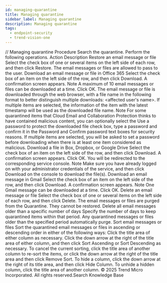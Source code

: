 ```yaml
---
id: managing-quarantine
title: Managing quarantine
sidebar_label: Managing quarantine
description: Managing quarantine
tags:
  - endpoint-security
  - trend-vision-one
---
```


/*<![CDATA[*/ $('#title').html($('meta[name=map-description]').attr('content')); /*]]>*/ Managing quarantine Procedure Search the quarantine. Perform the following operations. Action Description Restore an email message or file Select the check box of one or several items on the left side of each row, and then click Restore. The email messages or files are allowed to pass to the user. Download an email message or file in Office 365 Select the check box of an item on the left side of the row, and then click Download. A confirmation screen appears. Note A maximum of 10 email messages or files can be downloaded at a time. Click OK. The email message or file is downloaded through the web browser, with a file name in the following format to better distinguish multiple downloads: <timestamp>_<email subject or file name>_<affected user's name>. If multiple items are selected, the information of the item with the latest timestamp will be used as the downloaded file name. Note For some quarantined items that Cloud Email and Collaboration Protection thinks to have contained malicious content, you can optionally select the Use a password to protect the downloaded file check box, type a password and confirm it in the Password and Confirm password text boxes for security reasons. If multiple items are selected, you will be asked to set a password before downloading when there is at least one item considered as malicious. Download a file in Box, Dropbox, or Google Drive Select the check box of an item on the left side of the row, and then click Download. A confirmation screen appears. Click OK. You will be redirected to the corresponding service console. Note Make sure you have already logged on with your administrator credentials of the service, and then click Download on the console to download the file(s). Download an email message in Gmail Select the check box of an item on the left side of the row, and then click Download. A confirmation screen appears. Note One Gmail message can be downloaded at a time. Click OK. Delete an email message or file Select the check box of one or several items on the left side of each row, and then click Delete. The email messages or files are purged from the Quarantine. They cannot be restored. Delete all email messages older than a specific number of days Specify the number of days to keep quarantined items within that period. Any quarantined messages or files older than the specified period automatically purge. Sort email messages or files Sort the quarantined email messages or files in ascending or descending order in either of the following ways: Click the title area of either column as necessary. Click the down arrow at the right of the title area of either column, and then click Sort Ascending or Sort Descending as necessary. To cancel the current sorting, click the title area of another column to re-sort the items, or click the down arrow at the right of the title area and then click Remove Sort. To hide a column, click the down arrow at the right of its title area, and then click Hide Column. To unhide a hidden column, click the title area of another column. © 2025 Trend Micro Incorporated. All rights reserved.Search Knowledge Base